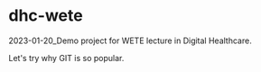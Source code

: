 # dhc-wete

2023-01-20_Demo project for WETE lecture in Digital Healthcare.

Let's try why GIT is so popular.
